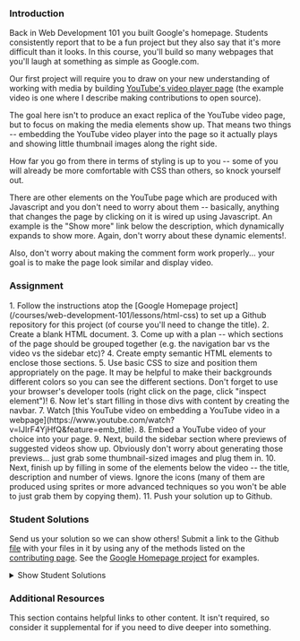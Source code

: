 ### Introduction

Back in Web Development 101 you built Google's homepage.  Students consistently report that to be a fun project but they also say that it's more difficult than it looks.  In this course, you'll build so many webpages that you'll laugh at something as simple as Google.com.

Our first project will require you to draw on your new understanding of working with media by building [YouTube's video player page](https://www.youtube.com/watch?v=V74l_zS1x8E) (the example video is one where I describe making contributions to open source).

The goal here isn't to produce an exact replica of the YouTube video page, but to focus on making the media elements show up.  That means two things -- embedding the YouTube video player into the page so it actually plays and showing little thumbnail images along the right side.

How far you go from there in terms of styling is up to you -- some of you will already be more comfortable with CSS than others, so knock yourself out.

There are other elements on the YouTube page which are produced with Javascript and you don't need to worry about them -- basically, anything that changes the page by clicking on it is wired up using Javascript.  An example is the "Show more" link below the description, which dynamically expands to show more.  Again, don't worry about these dynamic elements!.

Also, don't worry about making the comment form work properly... your goal is to make the page look similar and display video.

### Assignment

<div class="lesson-content__panel" markdown="1">
1. Follow the instructions atop the [Google Homepage project](/courses/web-development-101/lessons/html-css) to set up a Github repository for this project (of course you'll need to change the title).
2. Create a blank HTML document.
3. Come up with a plan -- which sections of the page should be grouped together (e.g. the navigation bar vs the video vs the sidebar etc)?
4. Create empty semantic HTML elements to enclose those sections.
5. Use basic CSS to size and position them appropriately on the page.  It may be helpful to make their backgrounds different colors so you can see the different sections.  Don't forget to use your browser's developer tools (right click on the page, click "inspect element")!
6. Now let's start filling in those divs with content by creating the navbar.
7. Watch [this YouTube video on embedding a YouTube video in a webpage](https://www.youtube.com/watch?v=lJIrF4YjHfQ&feature=emb_title).
8. Embed a YouTube video of your choice into your page.
9. Next, build the sidebar section where previews of suggested videos show up.  Obviously don't worry about generating those previews... just grab some thumbnail-sized images and plug them in.
10. Next, finish up by filling in some of the elements below the video -- the title, description and number of views.  Ignore the icons (many of them are produced using sprites or more advanced techniques so you won't be able to just grab them by copying them).
11. Push your solution up to Github.
</div>

### Student Solutions
Send us your solution so we can show others! Submit a link to the Github [file](https://github.com/TheOdinProject/curriculum/edit/master/html_css/project_media.md) with your files in it by using any of the methods listed on the [contributing page](http://github.com/TheOdinProject/curriculum/blob/master/contributing.md).  See the [Google Homepage project](/courses/web-development-101/lessons/html-css) for examples.

<details markdown="block">
  <summary> Show Student Solutions </summary>

* Add your solution below this line!
* [descholar's Solution](https://github.com/descholar-ceo/youtube-player-page) - [View in Browser](https://descholar-ceo.github.io/youtube-player-page/)
* [Othesius's Solution](https://github.com/othesius-exe/mocktube) - [View in Browser](https://othesius-exe.github.io/mocktube/)
* [Ryan Ameri's Solution](https://github.com/RyanAmeri/odin-project-youtube) - [View in Browser](https://ryanameri.github.io/odin-project-youtube/index.html)
* [Witah Georjane's Solution](https://github.com/Georjane/youtube_video_player.git) - [View in Browser](https://rawcdn.githack.com/Georjane/youtube_video_player/27644cfc3da4ad8fed2e67320537574cdd59d24f/index.html)
* [Kalef Amui's Solutionn](https://github.com/kalefamui/YouTube-page) - [View in Browser](https://kalefamui.github.io/YouTube-page/)  
* [Andres Ruiz's Solution](https://github.com/Andrsrz/youtube-player-page-clone) - [View in Browser](https://andrsrz.github.io/youtube-player-page-clone/)
* [Haroon Abdulrazaq's Solution](https://github.com/paulzay/youtube) - [View in Browser](https://paulzay.github.io/youtube/)
* [Evanson's Solution](https://github.com/evansinho/YouTube-video-player-page.git) - [View in Browser](https://evansinho.github.io/YouTube-video-player-page/.)
* [Mugilan's Solution](https://github.com/Mugilan-Codes/youtube-clone) - [View in Browser](https://mugilan-codes.github.io/youtube-clone/)
* [Abdulaziz Ali's solution](https://github.com/abredi/youtube-clone) - [View in Browser](https://rawcdn.githack.com/abredi/youtube-clone/b5c8c05e6db13109e3118af097b7590c33b71587/index.html)
* [Jose Salvador's Solution](https://github.com/Jsalvadorpp/youtube-html) - [View in browser](https://jsalvadorpp.github.io/youtube-html/)
* [Billi0ns' Solution](https://github.com/Billi0ns/Youtube_clone) - [View in browser](https://billi0ns.github.io/Youtube_clone/)
* [Uduak Essien's Solution](https://github.com/acushlakoncept/youtube-player-page) - [View in browser](https://acushlakoncept.github.io/youtube-player-page/)
* [Cristian's Solution](https://github.com/cristianCeamatu/youtubeclone) - [View in browser](https://cristianceamatu.github.io/youtubeclone/)
* [kaliberpoziomka's Solution](https://github.com/kaliberpoziomka/youtube-clone) - [View in browser](https://kaliberpoziomka.github.io/youtube-clone/)
* [Andrea's Solution](https://github.com/fioriandrea/youtube-page) - [View in browser](https://youtube.andreafiori.now.sh/)
* [Alexander Nitiola's Solution](https://github.com/TheCre8tor/youtube_clone) - [View in browser](https://thecre8tor.github.io/youtube_clone/)
* [skele-666's solution](https://github.com/skele-666/youtube-player-page) - [View in browser](https://skele-666.github.io/youtube-player-page/)
* [Le-Xandar's solution](https://le-xandar.github.io/youtube-clone/) - [View in browser](https://github.com/Le-Xandar/youtube-clone)
* [Julio's solution](https://github.com/julio22b/youtube-clone) - [View in browser](https://julio22b.github.io/youtube-clone/)
* [Leavims's solution](https://github.com/leavism/youtube-video-page) - [View in browser](https://leavism.github.io/youtube-video-page/)
* [Mikael & Ezekiel's solution](https://github.com/mikearaya/youtube_clone) - [View in browser](https://mikearaya.github.io/youtube_clone)
* [iamjethrooo's solution](https://github.com/iamjethrooo/embedding-images-and-video) - [View in browser](https://iamjethrooo.github.io/embedding-images-and-video/)
* [Andrija Jelenkovic's solution](https://github.com/Amdrija/youtubeClone) - [View in browser](https://amdrija.github.io/youtubeClone/)
* [Johongirr's solution](https://github.com/Johongirr/youtube-clone) - [View in browser](https://johongirr.github.io/youtube-clone/)
* [Abdel Pérez's solution](https://github.com/abdelp/video-player) - [View in browser](https://abdelp.github.io/video-player/)
* [Imahnama + Ikraamg Solution](https://github.com/imahnama/Youtube-replica) - [View in browser](https://imahnama.github.io/Youtube-replica/)
* [Joshysmart's Solution](https://github.com/joshysmart/youtube-player-page) - [View in browser](https://joshysmart.github.io/youtube-player-page/)
* [Zakariye's Solution](https://github.com/ZYusuf10/youtubePracticeClone) -[View in browser](https://zyusuf10.github.io/youtubePracticeClone/index.html)
* [Rarysson's Solution](https://github.com/rarysson/youtube-player) - [View in browser](https://rarysson.github.io/youtube-player/)
* [Igorashs's Solution](https://github.com/igorashs/embedding-images-and-video) - [View in browser](https://igorashs.github.io/embedding-images-and-video/)
* [TheGudu's Solution](https://github.com/TheGudu/YouTubeProjectOdin)  
* [MikkRou's Solution](https://github.com/MikkRou/embeding-images-and-video) - [View in browser](https://mikkrou.github.io/embeding-images-and-video/)
* [Ivancito and Carlos' Solution](https://github.com/canriquez/html-youtube) - [View in browser](https://canriquez.github.io/html-youtube/)
* [Ashish's Solution](https://github.com/CodersGas/YouTube-Clone) - [View in browser](https://codersgas.github.io/YouTube-Clone/home-page.html)
* [Cody's solution](https://github.com/codydegen/youtube_mockup) - [View in browser](https://codydegen.github.io/youtube_mockup/)
* [Braxton Lemmon's solution](https://github.com/braxtonlemmon/youtube-clone) - [View in browser](https://braxtonlemmon.github.io/youtube-clone/)
* [David Auza's and Eduardo Reis's solution](https://github.com/davidauza-engineer/Project-Embedding-Images-And-Video) - [View in browser](https://davidauza-engineer.github.io/Project-Embedding-Images-And-Video/)
* [Gabriel's solution](https://github.com/gabytzubaws/Youtube_embedded_player_clone)
* [Leticia's solution](https://github.com/gradiva/odin-fullstack-javascript/tree/master/03-HTML_and_CSS/01-Basic_HTML_Page-Structure/youtube-clone) - [View in browser](https://gradiva.github.io/youtube-clone/)
* [Muhammad Ahmad's solution](https://github.com/thisisMAhmad/youtube-page) - [View in browser](https://thisismahmad.github.io/youtube-page/)
* [Kevin Vuong's](https://github.com/fffear/embedding_images_and_video) - [View in browser](https://fffear.github.io/embedding_images_and_video/)
* [Katarzyna Kaswen-Wilk's solution](https://github.com/kikupiku/youtube-copy) - [View in browser](https://kikupiku.github.io/youtube-copy/)
* [Solodov's solution](https://github.com/solodov-dev/top-youtube) - [View in browser](https://solodov-dev.github.io/top-youtube/)
* [Vedat's solution](https://github.com/mvedataydin/youtube-video-page) - [View in browser](https://mvedataydin.github.io/youtube-video-page/)
* [Zayeer's solution](https://github.com/Zayeer/Youtube-s-video-player-page) - [View in browser](https://zayeer.github.io/Youtube-s-video-player-page/)
* [David Tan's solution](https://github.com/davecmd/youtube-replica) - [View in browser](https://davecmd.github.io/youtube-replica/)
* [Jitendra Rathore's solution](https://github.com/jitendrrathore/embedding-video-images) - [View in browser](https://jitendrrathore.github.io/embedding-video-images/)
* [Sampajanno's solution](https://github.com/Sampajanno/embedding-video-images) - [View in browser](https://sampajanno.github.io/building-forms/)
* [Carmine's Solution](https://github.com/cgrossi/odin-project-youtube-clone) - [View in browser](https://cgrossi.github.io/odin-project-youtube-clone/)
* [bcikota's solution](https://github.com/bcikota/youtube) - [View in browser](https://bcikota.github.io/youtube/)
* [Bola Buari's solution](https://github.com/bolah2009/youtube-clone) - [View in browser](https://bolabuari.com/youtube-clone/)
* [Ricala's solution](https://github.com/Ricala/mock-youtube-page) - [View in browser](https://ricala.github.io/mock-youtube-page/)
* [N00bG1rl's solution](https://github.com/N00bG1rl/videopage) - [View in browser](https://n00bg1rl.github.io/videopage/)
* [Jason McKee's solution](https://github.com/jttmckee/youtube) | [Live](https://jttmckee.github.io/youtube/)
* [Ohlie's solutuin](https://github.com/lco1220/youtube_player_page) - [View in browser](https://lco1220.github.io/youtube_player_page/)
* [ARaut9's solution](https://github.com/ARaut9/youtube_player_page) - [View in browser](https://araut9.github.io/youtube_player_page/)
* [Bojo's solution](https://github.com/BojoZahariev/youtube_video) - [View in browser](https://bojozahariev.github.io/youtube_video/)
* [Hammad Ahmed's solution](https://github.com/shammadahmed/youtube-video-page) - [View in browser](https://shammadahmed.github.io/youtube-video-page)
* [Helari's solution](https://helaris.github.io/YouTube/)
* [Smetanca52's solution](https://github.com/Smetanca52/) - [View in browser](https://smetanca52.github.io/youtubelike_page/)
* [Bojana Karakacev's solution](https://github.com/bojana12/youtube-homepage) - [View in browser](https://bojana12.github.io/youtube-homepage/)
* [rvalentin1010's solution](https://github.com/rvalentin1010/youtube-video-player) - [View in browser](https://rvalentin1010.github.io/youtube-video-player/)
* [Qin's solution](https://github.com/hyathynth/youtube_mockup) - [View in browser](https://hyathynth.github.io/youtube_mockup/)
* [0zra's (scaffold)solution](https://github.com/0zra/embedding) - [View in browser](https://0zra.github.io/embedding/)
* [Chris MacSwan's solution](https://github.com/cmacswan07/youtubecopy) - [View in browser](https://cmacswan07.github.io/youtubecopy/)
* [Javier Machin's solution](https://github.com/Javier-Machin/youtube_player) - [View in browser](https://javier-machin.github.io/youtube_player/)
* [yakherder's basic solution](https://github.com/yakherder614/you-tube)-[View in Browser](https://yakherder614.github.io/you-tube/)
* [Johan Morin's Solution](https://github.com/MorrisMalone/youtube-copy) - [View in Browser](https://morrismalone.github.io/youtube-copy/)
* [Ayoub's solution](https://github.com/Skobraf/Youtube_Player_Page) - [View in browser](https://skobraf.github.io/Youtube_Player_Page/)
* [Jesus' Solution](https://github.com/jsgilberto/Youtube-Video-Page) - [View in browser](https://jsgilberto.github.io/Youtube-Video-Page/)
* [SarfrazAnjum's solution](https://github.com/SarfrazAnjum/TOP_Embedding-Images-And-Videos) - [View in browser](https://sarfrazanjum.github.io/TOP_Embedding-Images-And-Videos/)
* [Henry Kirya's solution](https://github.com/harrika/utube/tree/master/utube) - [View in browser](https://harrika.github.io/utube/utube/)
* [Agnieszka's solution](https://github.com/elPetit69/mock-youtube) - [View in browser](https://elpetit69.github.io/mock-youtube/)
* [Nate Dimock's solution](https://github.com/Flakari/youtube-page) - [View in browser](https://flakari.github.io/youtube-page/)
* [walnutdust's solution](https://github.com/walnutdust/mock-youtube) - [View in browser](https://walnutdust.github.io/mock-youtube/)
* [theghall's solution](https://github.com/theghall/odin-youtube.git) - [View in browser](https://theghall.github.io/odin-youtube/)
* [Josh Archer's solution](https://gitlab.com/odin-project-josh-archer/embedding-images-and-video) - [View in browser](https://www.josharcher.uk/static/projects/odinproject/embeddingimagesvideo/)
* [Jmooree30's solution](https://github.com/jmooree30/youtube) - [Live](https://jmooree30.github.io/youtube/)
* [Jonathan Yiv's solution](https://github.com/JonathanYiv/youtube-video-page) - [Live](https://jonathanyiv.github.io/youtube-video-page/)
* [holdercp's solution](https://github.com/holdercp/bluetube) - [Live](https://holdercp.github.io/bluetube/)
* [Justine Cantado's solution](https://github.com/Hannibalony/Hannibalony.github.io/tree/master/yt) - [View in Browser](https://hannibalony.github.io/yt)
* [yilmazgunalp's solution](https://github.com/yilmazgunalp/youtube_page) - [View in Browser](https://yilmazgunalp.github.io/youtube_page/)
* [Bottlecap's solution](https://github.com/Bottlecaps4/YouTube-video-page) - [View in Browser](https://bottlecaps4.github.io/YouTube-video-page/)
* [Jeff's Solution](https://github.com/jmbothe/youtube-homepage) - [View in Browser](https://jmbothe.github.io/youtube-homepage/)
* [Andrew's solution](https://github.com/andrewr224/embedding-video-project) - [View in browser](https://andrewr224.github.io/embedding-video-project/)
* [Austin's solution](https://github.com/CouchofTomato/youtube-clone)
* [Flint Mayers' solution](https://github.com/FlintMayers/youtube_player) - [View in browser](https://flintmayers.github.io/youtube_player/)
* [Javal's solution](https://github.com/javalnanda/youtube_player_page) - [View in browser](https://javalnanda.github.io/youtube_player_page/)
* [Paweł R's solution](https://github.com/PawelRokosz/ProjectYT) - [View in browser](http://htmlpreview.github.io/?https://github.com/PawelRokosz/ProjectYT/blob/master/index.html)
* [Rhys B's solution](https://github.com/105ron/youtube_video_embed) - [View in browser](https://105ron.github.io/youtube_video_embed/)
* [Donald's solution](https://github.com/donaldali/odin-html-css/tree/master/embedding_media)
* [Vincent's solution](https://github.com/wingyu/youtube_replica) - [View in browser](http://htmlpreview.github.io/?https://github.com/wingyu/youtube_replica/blob/master/index.html)
* [Kate McFaul's solution](https://github.com/craftykate/odin-project/tree/master/Chapter_05-Advanced_HTML_and_CSS/youtube) - [View in browser](https://cdn.rawgit.com/craftykate/odin-project/master/Chapter_05-Advanced_HTML_and_CSS/youtube/index.html)
* [chasmani's solution](https://github.com/chasmani/YoutubeHome) - [View in browser](http://htmlpreview.github.io/?https://github.com/chasmani/YoutubeHome/blob/master/index.html)
* [Ryan Jordan's solution](https://github.com/krjordan/odin-project/tree/master/video-project) - [View in browser](http://htmlpreview.github.io/?https://github.com/krjordan/odin-project/tree/master/video-project/index.html)
* [Artur Janik's solution](https://github.com/ArturJanik/ProjectYT) - [View in browser](http://htmlpreview.github.io/?https://github.com/ArturJanik/ProjectYT/blob/master/index2.html)
* [Hailey's solution](https://github.com/hmfoster/embedded-youtube.git) - [View in browser](http://htmlpreview.github.io/?https://github.com/hmfoster/embedded-youtube/blob/master/index.html)
* [Rob Pennington's solution](https://github.com/rPen/Mock-Ups/tree/gh-pages/YouTube) - [View in browser](http://rpen.github.io/Mock-Ups/YouTube/index.html)
* [Dominik Stodolny's solution](https://github.com/dstodolny/odintube/) - [View in browser](http://htmlpreview.github.io/?https://github.com/dstodolny/odintube/blob/master/index.html)
* [AtActionPark's solution](https://github.com/AtActionPark/odin_embedded_images_and_video) - [View in browser](http://htmlpreview.github.io/?https://github.com/AtActionPark/odin_embedded_images_and_video/blob/master/main.html)
* [Sasikala's solution](https://github.com/Sasikala-Ravichandran/odin-project) - [View in browser](http://htmlpreview.github.io/?https://github.com/Sasikala-Ravichandran/odin-project/blob/master/Youtube/index.html)
* [dchen71's solution](https://github.com/dchen71/odin-video-embedding) - [View in browser](https://rawgit.com/dchen71/odin-video-embedding/master/Index.html)
* [Kevin Mulhern's solution](https://github.com/KevinMulhern/embeded_images_and_videos) - [View in browser](http://htmlpreview.github.io/?https://github.com/KevinMulhern/embeded_images_and_videos/blob/master/index.html)
* [Dusan Milosavljevic's solution](https://github.com/dusanmilosavljevic1624/Embedding-Images-and-Video) - [View in browser](http://dusanmilosavljevic1624.github.io/Embedding-Images-and-Video/)
* [Noman Karim's solution](https://github.com/nomankarim/youtube-play-preview) - [View in browser](http://htmlpreview.github.io/?https://github.com/nomankarim/youtube-play-preview/blob/master/index.html)
* [Cameron Kelley's solution](https://github.com/cameronjkelley/the_odin_project/tree/master/html5_css3/youtube) - [View in browser](https://htmlpreview.github.io/?https://github.com/cameronjkelley/the_odin_project/blob/master/html5_css3/youtube/index.html)
* [Luke Walker's solution](https://github.com/ubershibs/odin-html-css/tree/master/youtube) - [View in browser](https://htmlpreview.github.io/?https://github.com/ubershibs/odin-html-css/blob/master/youtube/youtube.html)
* [cdouglass's solution](https://github.com/cdouglass/odin-project-exercises/tree/master/html-css/embedding-images-and-video) - [View in browser](https://htmlpreview.github.io/?https://github.com/cdouglass/odin-project-exercises/blob/master/html-css/embedding-images-and-video/faketube.html)
* [srashidi's solution](https://github.com/srashidi/Embedded_Images) - [View in browser](http://htmlpreview.github.io/?https://github.com/srashidi/Embedded_Images/blob/master/embedded_images.html)
* [Miguel Herrera's solution](https://github.com/migueloherrera/utube)
* [Monika Dutka's solution](https://github.com/rawrins/youtube-video) - [Preview](https://htmlpreview.github.io/?https://github.com/rawrins/youtube-video/blob/master/index.html)
* [Destroyergm (Stefan)'s solution](https://github.com/destroyergm/youtube-myversion) - [View in browser](https://htmlpreview.github.io/?https://github.com/destroyergm/youtube-myversion/blob/master/youtube.html)
* [J-kaizen's solution](https://github.com/J-kaizen/TheOdinProject/tree/master/HTML_CSS/embedded_media) - [View in browser](http://htmlpreview.github.io/?https://github.com/J-kaizen/TheOdinProject/blob/master/HTML_CSS/embedded_media/index.html)
* [Lani's solution](https://github.com/laniywh/the-odin-project/tree/master/html5-css3/embed-youtube-video) - [View in browser](https://htmlpreview.github.io/?https://github.com/laniywh/the-odin-project/blob/master/html5-css3/embed-youtube-video/index.html)
* [Earth35's solution](https://github.com/Earth35/embedding/blob/master/video_page.html) - [View in browser](https://htmlpreview.github.io/?https://github.com/Earth35/embedding/blob/master/video_page.html)
* [Shala Qweghen's solution](https://github.com/ShalaQweghen/youtube_clone) - [View in browser](https://htmlpreview.github.io/?https://github.com/ShalaQweghen/youtube_clone/blob/master/index.html)
* [Leonard's solution](https://github.com/Kr0ntar/youtube-clone) - [View in browser](https://kr0ntar.github.io/youtube-clone/index.html)
* [Adonias Dantas's solution](https://github.com/adoniasdantas/embedding-images-and-video) - [View in browser](https://adoniasdantas.github.io/embedding-images-and-video/)
* [daunenok's solution](https://github.com/daunenok/embedded-video) - [View in browser]( https://daunenok.github.io/embedded-video/)
* [Axel's solution](https://github.com/afuh/Youtube) - [View in browser](https://afuh.github.io/Youtube/)
* [Sophia Wu's solution](https://github.com/SophiaLWu/odin-youtube-project) - [View in browser](https://sophialwu.github.io/odin-youtube-project/)
* [Neil Cudden's solution](https://github.com/ncud4bloc/YouTube) - [View in browser](https://ncud4bloc.github.io/YouTube/HTML/index.html)
* [Beth Rathbone's solution](https://github.com/bethrath/youtube-page)
* [Paul McGarry's solution](https://github.com/thiswillhavetodo/youtube-video-player) - [View in browser](https://thiswillhavetodo.github.io/youtube-video-player/index.html)
* [tholymap's solution](https://github.com/tholymap/youtube) - [View in browser](http://htmlpreview.github.io/?https://github.com/tholymap/youtube/blob/master/youtube.html)
* [Swedina's solution](https://github.com/swedinay/UTub-) - [View in browser](https://swedinay.github.io/UTub-/)
* [DV's solution](https://github.com/dvislearning/odin-yt-clone) - [View in browser](http://htmlpreview.github.io/?https://github.com/dvislearning/odin-yt-clone/blob/master/home.html)
* [Francisco Carlos's solution](https://github.com/fcarlosdev/youtube_page) - [View in browser](https://fcarlosdev.github.io/youtube_page/)
* [Mike Smith's solution](https://github.com/MikeSS281986/YouTube-Clone-Page) - [View in browser](https://mikess281986.github.io/YouTube-Clone-Page/)
* [Elena's solution](https://github.com/elena-sam/youtube-replica-project) - [View in browser](https://elena-sam.github.io/youtube-replica-project/)
* [Punnadittr's solution](https://github.com/punnadittr/u-tube) - [View in browser](https://punnadittr.github.io/u-tube/)
* [Sam C's solution](https://github.com/JimmyNeutron8/youtube-clone) - [View in browser](https://jimmyneutron8.github.io/youtube-clone/)
* [aznafro's solution](https://github.com/aznafro/youtube) - [View in browser](https://aznafro.github.io/youtube/)
* [Areeba's solution](https://github.com/AREEBAISHTIAQ/youtube-video-page) - [View in browser](https://areebaishtiaq.github.io/youtube-video-page/)
* [Taylor Johannsen's solution](https://github.com/taylorjohannsen/youtube-mockup) - [View in browser](https://taylorjohannsen.github.io/youtube-mockup/)
* [Anh Pati's solution](https://github.com/AnhPati/OdinProject_css_html/tree/master/Embendding_images_and_video) - [View in browser](http://dwj.miste.io/odinproject/embedding_images_and_video/)
* [Gough's solution](https://github.com/Joel-Price/youtube-clone) - [View in browser](https://joel-price.github.io/youtube-clone/)
* [Ivan's solution](https://github.com/ivandjorgon/youtube-replica) - [View in browser](https://ivandjorgon.github.io/youtube-replica/)
* [Ghassan's solution](https://github.com/GT001/TOP-Youtube-Player) - [View in browser](https://gt001.github.io/TOP-Youtube-Player/)
* [Valentino Valenti's solution](https://github.com/1ba1/youtube-video-player-page) - [View in Browser](https://1ba1.github.io/youtube-video-player-page/)
* [Doris's solution](https://github.com/dsmchen/youtube-video-player-page) - [View in browser](https://dsmchen.github.io/youtube-video-player-page/)
* [Antonio Marcos's solution](https://github.com/AMarcosCastelo/youtube-video-player-page) - [View in browser](https://amarcoscastelo.github.io/youtube-video-player-page/)
* [vanny96's solution](https://github.com/vanny96/embed-video) - [View in browser](https://vanny96.github.io/embed-video/)
* [Carlos Del Real & Gabriela's solution](https://viricruz.github.io/doogle-homepage/) - [View in browser](https://viricruz.github.io/doogle-homepage/)
* [Nyaga Roy and Rinor Ajeti solution](https://github.com/RoyNyaga/microverse_embedded_video) - [View in browser](https://roynyaga.github.io/microverse_embedded_video/)
* [Alex Gioffre's Solution](https://github.com/AlexGioffre/Youtube_clone) - [View in browser](https://alexgioffre.github.io/Youtube_clone/)
* [Dolunaykiz's solution](https://github.com/dolunaykiz/youtube-mockup) - [View in browser](http://htmlpreview.github.io/?https://github.com/dolunaykiz/youtube-mockup/blob/master/index.html)
* [Halkim44's solution](https://github.com/halkim44/youtube-clone) - [View in browser](https://halkim44.github.io/youtube-clone/)
* [Aron's solution](https://github.com/aronfischer/Youtube_video_Player) - [View in browser](https://aronfischer.github.io/Youtube_video_Player/)
* [Nigel Volkmann's solution](https://github.com/Nekolike/Embedded-videos) - [View in browser](https://nekolike.github.io/Embedded-videos/)
* [Ludivine Poussier's solution](https://github.com/ludivinepoussier/embedded-video) - [View in browser](https://ludivinepoussier.github.io/embedded-video/)
* [Selene and Ruben solution](https://github.com/rubenpazch/YoutubeVideo) - [View in browser](https://github.com/rubenpazch/YoutubeVideo)
* [Adriel Bruno's solution](https://github.com/AdrielTrigger/TOP---Youtube-Clone) - [View in browser](https://adrieltrigger.github.io/TOP---Youtube-Clone/)
* [Jamesredux's solution](https://github.com/Jamesredux/youtube-clone) - [View in browser](https://jamesredux.github.io/youtube-clone/)
* [Scott Bowles's solution](https://github.com/scottBowles/youtube-video-player) - [View in browser](https://scottbowles.github.io/youtube-video-player/)
* [Veskenazi's solution](https://github.com/veskenazi/youtube-video-page) - [View in browser](https://veskenazi.github.io/youtube-video-page/)
* [m-rejdych's solution](https://github.com/m-rejdych/Youtube-page) - [View in browser](https://m-rejdych.github.io/Youtube-page/)
* [ranmaru22's solution](https://github.com/ranmaru22/the_odin_project/tree/master/youtube-clone) - [View in Browser](https://ranmaru22.github.io/the_odin_project/youtube-clone/)
* [Caosmagnvm's solution](https://github.com/caosmagnvm/youtube-homepage) - [View in Browser](https://caosmagnvm.github.io/youtube-homepage/)
* [mangakiko's Solution](https://github.com/magakiko/Youtube-Videopage) - [View in Browser](https://magakiko.github.io/Youtube-Videopage/)
* [barrysweneey's solution](https://github.com/barrysweeney/embedding-practice) - [View in Browser](https://barrysweeney.github.io/embedding-practice/)
* [Timework's solution](https://github.com/Timework/youtube-clone/tree/master) - [View in Browser](https://timework.github.io/youtube-clone/)
* [bhenning83's solution](https://github.com/bhenning83/youtube-homepage) - [View in Browser](https://bhenning83.github.io/youtube-homepage/)
* [Joe Thompson's Solution](https://github.com/jlthompso/embedded-media) - [View in Browser](https://jlthompso.github.io/embedded-media/)
* [AnsellMaximilian's Solution](https://github.com/AnsellMaximilian/Youtube-video-page) - [View in Browser](https://ansellmaximilian.github.io/Youtube-video-page/)
</details>

### Additional Resources
This section contains helpful links to other content. It isn't required, so consider it supplemental for if you need to dive deeper into something.
